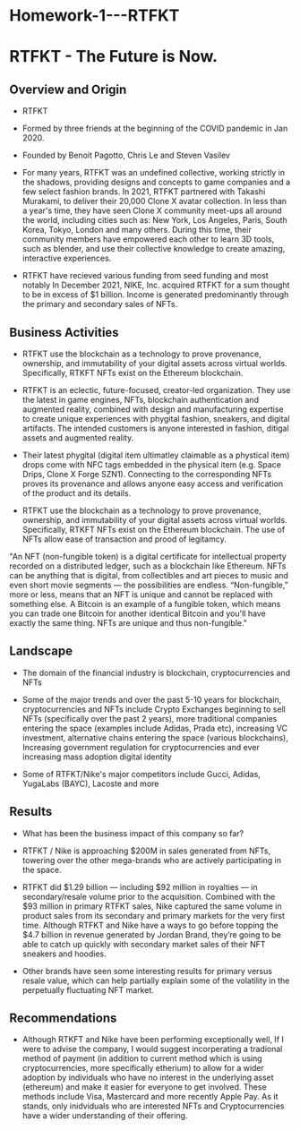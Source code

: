 # Homework-1---RTFKT

# RTFKT - The Future is Now.

## Overview and Origin

* RTFKT

* Formed by three friends at the beginning of the COVID pandemic in Jan 2020.

* Founded by Benoit Pagotto, Chris Le and Steven Vasilev

* For many years, RTFKT was an undefined collective, working strictly in the shadows, providing designs and concepts to game companies and a few select fashion brands. In 2021, RTFKT partnered with Takashi Murakami, to deliver their 20,000 Clone X avatar collection. In less than a year's time, they have seen Clone X community meet-ups all around the world, including cities such as: New York, Los Angeles, Paris, South Korea, Tokyo, London and many others. During this time, their community members have empowered each other to learn 3D tools, such as blender, and use their collective knowledge to create amazing, interactive experiences.

* RTFKT have recieved various funding from seed funding and most notably In December 2021, NIKE, Inc. acquired RTFKT for a sum thought to be in excess of $1 billion. Income is generated predominantly through the primary and secondary sales of NFTs.


## Business Activities

* RTFKT use the blockchain as a technology to prove provenance, ownership, and immutability of your digital assets across virtual worlds. Specifically, RTKFT NFTs exist on the Ethereum blockchain.

* RTFKT is an eclectic, future-focused, creator-led organization. They use the latest in game engines, NFTs, blockchain authentication and augmented reality, combined with design and manufacturing expertise to create unique experiences with phygital fashion, sneakers, and digital artifacts. The intended customers is anyone interested in fashion, ditigal assets and augmented reality.

* Their latest phygital (digital item ultimatley claimable as a phystical item) drops come with NFC tags embedded in the physical item (e.g. Space Drips, Clone X Forge SZN1). Connecting to the corresponding NFTs proves its provenance and allows anyone easy access and verification of the product and its details.

* RTFKT use the blockchain as a technology to prove provenance, ownership, and immutability of your digital assets across virtual worlds. Specifically, RTKFT NFTs exist on the Ethereum blockchain. The use of NFTs allow ease of transaction and prood of legitamcy.

"An NFT (non-fungible token) is a digital certificate for intellectual property recorded on a distributed ledger, such as a blockchain like Ethereum. NFTs can be anything that is digital, from collectibles and art pieces to music and even short movie segments — the possibilities are endless. “Non-fungible,” more or less, means that an NFT is unique and cannot be replaced with something else. A Bitcoin is an example of a fungible token, which means you can trade one Bitcoin for another identical Bitcoin and you'll have exactly the same thing. NFTs are unique and thus non-fungible."


## Landscape

* The domain of the financial industry is blockchain, cryptocurrencies and NFTs

* Some of the major trends and over the past 5-10 years for blockchain, cryptocurrencies and NFTs include Crypto Exchanges beginning to sell NFTs (specifically over the past 2 years), more traditional companies entering the space (examples include Adidas, Prada etc), increasing VC investment, alternative chains entering the space (various blockchains), Increasing government regulation for cryptocurrencies and ever increasing mass adoption digital identity

* Some of RTFKT/Nike's major competitors include Gucci, Adidas, YugaLabs (BAYC), Lacoste and more


## Results

* What has been the business impact of this company so far?

* RTFKT / Nike is approaching $200M in sales generated from NFTs, towering over the other mega-brands who are actively participating in the space. 

* RTFKT did $1.29 billion — including $92 million in royalties — in secondary/resale volume prior to the acquisition. Combined with the $93 million in primary RTFKT sales, Nike captured the same volume in product sales from its secondary and primary markets for the very first time.
Although RTFKT and Nike have a ways to go before topping the $4.7 billion in revenue generated by Jordan Brand, they’re going to be able to catch up quickly with secondary market sales of their NFT sneakers and hoodies.

* Other brands have seen some interesting results for primary versus resale value, which can help partially explain some of the volatility in the perpetually fluctuating NFT market.


## Recommendations

* Although RTKFT and Nike have been performing exceptionally well, If I were to advise the company, I would suggest incorperating a tradional method of payment (in addition to current method which is using cryptocurrencies, more specifically etherium) to allow for a wider adoption by individuals who have no interest in the underlying asset (ethereum) and make it easier for everyone to get involved. These methods include Visa, Mastercard and more recently Apple Pay. As it stands, only inidviduals who are interested NFTs and Cryptocurrencies have a wider understanding of their offering.
